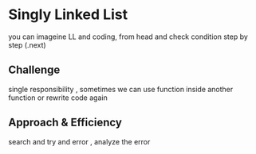 # Singly Linked List
<!-- Short summary or background information -->
you can imageine LL and coding, from head and check condition step by step (.next) 

## Challenge
single responsibility , sometimes we can use function inside another function or rewrite code again
<!-- Description of the challenge -->

## Approach & Efficiency
<!-- What approach did you take? Why? What is the Big O space/time for this approach? -->
search and try and error , analyze the error
<!-- Description of each method publicly available to your Linked List -->

